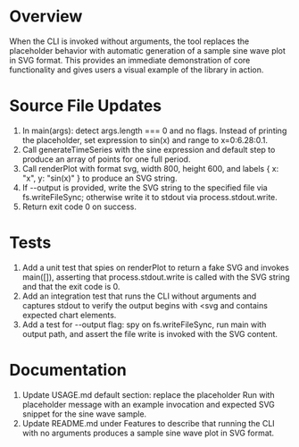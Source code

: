 # Overview
When the CLI is invoked without arguments, the tool replaces the placeholder behavior with automatic generation of a sample sine wave plot in SVG format. This provides an immediate demonstration of core functionality and gives users a visual example of the library in action.

# Source File Updates
1. In main(args): detect args.length === 0 and no flags. Instead of printing the placeholder, set expression to sin(x) and range to x=0:6.28:0.1.
2. Call generateTimeSeries with the sine expression and default step to produce an array of points for one full period.
3. Call renderPlot with format svg, width 800, height 600, and labels { x: "x", y: "sin(x)" } to produce an SVG string.
4. If --output is provided, write the SVG string to the specified file via fs.writeFileSync; otherwise write it to stdout via process.stdout.write.
5. Return exit code 0 on success.

# Tests
1. Add a unit test that spies on renderPlot to return a fake SVG and invokes main([]), asserting that process.stdout.write is called with the SVG string and that the exit code is 0.
2. Add an integration test that runs the CLI without arguments and captures stdout to verify the output begins with <svg and contains expected chart elements.
3. Add a test for --output flag: spy on fs.writeFileSync, run main with output path, and assert the file write is invoked with the SVG content.

# Documentation
1. Update USAGE.md default section: replace the placeholder Run with placeholder message with an example invocation and expected SVG snippet for the sine wave sample.
2. Update README.md under Features to describe that running the CLI with no arguments produces a sample sine wave plot in SVG format.